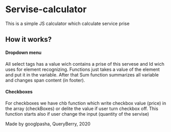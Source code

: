 # Servise-calculator
This is a simple JS calculator which calculate service prise
<h2>How it works?</h2>
<h4>Dropdown menu</h4>
<p>
  All select tags has a value wich contains a prise of this servese and Id wich uses for element recognizing.
  Functions just takes a value of the element and put it in the variable.
  After that Sum function summarizes all variable and changes span content (in footer).
</p>
<h4>Checkboxes</h4>
<p>
 For checkboxes we have chb function which write checkbox value (price) in the array (checkBoxes) or delite the value if user turn checkbox off.
 This function starts also if user change the input (quantity of the servise)
</p>
<p>Made by googlpasha, QueryBerry, 2020</p>
